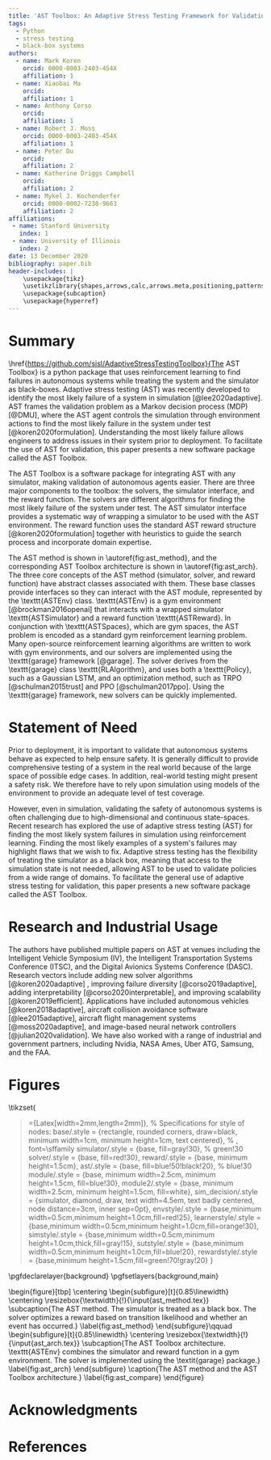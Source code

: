 ```yaml
---
title: 'AST Toolbox: An Adaptive Stress Testing Framework for Validation of Autonomous Systems'
tags:
  - Python
  - stress testing
  - black-box systems
authors:
  - name: Mark Koren
    orcid: 0000-0003-2403-454X
    affiliation: 1
  - name: Xiaobai Ma
    orcid:
    affiliation: 1
  - name: Anthony Corso
    orcid:
    affiliation: 1
  - name: Robert J. Moss
    orcid: 0000-0003-2403-454X
    affiliation: 1
  - name: Peter Du
    orcid:
    affiliation: 2
  - name: Katherine Driggs Campbell
    orcid:
    affiliation: 2
  - name: Mykel J. Kochenderfer
    orcid: 0000-0002-7238-9663
    affiliation: 2
affiliations:
 - name: Stanford University
   index: 1
 - name: University of Illinois
   index: 2
date: 13 December 2020
bibliography: paper.bib
header-includes: |
    \usepackage{tikz}
    \usetikzlibrary{shapes,arrows,calc,arrows.meta,positioning,patterns,shapes.arrows,shapes.geometric,shapes.misc,fit,automata,patterns.meta}
    \usepackage{subcaption}
    \usepackage{hyperref}
---
```


# Summary

\href{https://github.com/sisl/AdaptiveStressTestingToolbox}{The AST Toolbox} is a python package that uses reinforcement learning to find failures in autonomous systems while treating the system and the simulator as black-boxes.
Adaptive stress testing (AST) was recently developed to identify the most likely failure of a system in simulation [@lee2020adaptive].
AST frames the validation problem as a Markov decision process (MDP) [@DMU], where the AST agent controls the simulation through environment actions to find the most likely failure in the system under test [@koren2020formulation].
Understanding the most likely failure allows engineers to address issues in their system prior to deployment.
To facilitate the use of AST for validation, this paper presents a new software package called the AST Toolbox.

The AST Toolbox is a software package for integrating AST with any simulator, making validation of autonomous agents easier.
There are three major components to the toolbox: the solvers, the simulator interface, and the reward function.
The solvers are different algorithms for finding the most likely failure of the system under test.
The AST simulator interface provides a systematic way of wrapping a simulator to be used with the AST environment.
The reward function uses the standard AST reward structure [@koren2020formulation] together with heuristics to guide the search process and incorporate domain expertise.

The AST method is shown in \autoref{fig:ast_method}, and the corresponding AST Toolbox architecture is shown in \autoref{fig:ast_arch}.
The three core concepts of the AST method (simulator, solver, and reward function) have abstract classes associated with them.
These base classes provide interfaces so they can interact with the AST module, represented by the \texttt{ASTEnv} class.
\texttt{ASTEnv} is a gym environment [@brockman2016openai] that interacts with a wrapped simulator \texttt{ASTSimulator} and a reward function \texttt{ASTReward}.
In conjunction with \texttt{ASTSpaces}, which are gym spaces, the AST problem is encoded as a standard gym reinforcement learning problem.
Many open-source reinforcement learning algorithms are written to work with gym environments, and our solvers are implemented using the \texttt{garage} framework [@garage].
The solver derives from the \texttt{garage} class \texttt{RLAlgorithm}, and uses both a \texttt{Policy}, such as a Gaussian LSTM, and an optimization method, such as TRPO [@schulman2015trust] and PPO [@schulman2017ppo].
Using the \texttt{garage} framework, new solvers can be quickly implemented.

# Statement of Need

Prior to deployment, it is important to validate that autonomous systems behave as expected to help ensure safety.
It is generally difficult to provide comprehensive testing of a system in the real world because of the large space of possible edge cases.
In addition, real-world testing might present a safety risk.
We therefore have to rely upon simulation using models of the environment to provide an adequate level of test coverage.

However, even in simulation, validating the safety of autonomous systems is often challenging due to high-dimensional and continuous state-spaces.
Recent research has explored the use of adaptive stress testing (AST) for finding the most likely system failures in simulation using reinforcement learning.
Finding the most likely examples of a system's failures may highlight flaws that we wish to fix.
Adaptive stress testing has the flexibility of treating the simulator as a black box, meaning that access to the simulation state is not needed, allowing AST to be used to validate policies from a wide range of domains.
To facilitate the general use of adaptive stress testing for validation, this paper presents a new software package called the AST Toolbox.

# Research and Industrial Usage

The authors have published multiple papers on AST at venues including the Intelligent Vehicle Symposium (IV), the Intelligent Transportation Systems Conference (ITSC), and the Digital Avionics Systems Conference (DASC).
Research vectors include adding new solver algorithms  [@koren2020adaptive] , improving failure diversity [@corso2019adaptive], adding interpretability [@corso2020interpretable], and improving scalability [@koren2019efficient].
Applications have included autonomous vehicles [@koren2018adaptive], aircraft collision avoidance software [@lee2015adaptive], aircraft flight management systems [@moss2020adaptive], and image-based neural network controllers [@julian2020validation].
We have also worked with a range of industrial and government partners, including Nvidia, NASA Ames, Uber ATG, Samsung, and the FAA.

# Figures


\tikzset{
  >={Latex[width=2mm,length=2mm]},
  % Specifications for style of nodes:
            base/.style = {rectangle, rounded corners, draw=black,
                           minimum width=1cm, minimum height=1cm,
                           text centered}, % , font=\sffamily
            simulator/.style = {base, fill=gray!30}, % green!30
            solver/.style = {base, fill=red!30},
            reward/.style = {base, minimum height=1.5cm},
            ast/.style = {base, fill=blue!50!black!20}, % blue!30
            module/.style = {base, minimum width=2.5cm, minimum height=1.5cm, fill=blue!30},
            module2/.style = {base, minimum width=2.5cm, minimum height=1.5cm, fill=white},
            sim_decision/.style = {simulator, diamond, draw, text width=4.5em, text badly centered, node distance=3cm, inner sep=0pt},
            envstyle/.style = {base,minimum width=0.5cm,minimum height=1.0cm,fill=red!25},
            learnerstyle/.style = {base,minimum width=0.5cm,minimum height=1.0cm,fill=orange!30},
            simstyle/.style = {base,minimum width=0.5cm,minimum height=1.0cm,thick,fill=gray!15},
            sutstyle/.style = {base,minimum width=0.5cm,minimum height=1.0cm,fill=blue!20},
            rewardstyle/.style = {base,minimum height=1.5cm,fill=green!70!gray!20}
}

\pgfdeclarelayer{background}
\pgfsetlayers{background,main}

\begin{figure}[tbp]
	\centering
	\begin{subfigure}[t]{0.85\linewidth}
	    \centering
        \resizebox{\textwidth}{!}{\input{ast_method.tex}}
        \subcaption{The AST method. The simulator is treated as a black box. The solver optimizes a reward based on transition likelihood and whether an event has occurred.}
    	\label{fig:ast_method}
    \end{subfigure}\qquad
    \begin{subfigure}[t]{0.85\linewidth}
	    \centering
        \resizebox{\textwidth}{!}{\input{ast_arch.tex}}
        \subcaption{The AST Toolbox architecture. \texttt{ASTEnv} combines the simulator and reward function in a gym environment. The solver is implemented using the \textit{garage} package.}
    	\label{fig:ast_arch}
    \end{subfigure}
    \caption{The AST method and the AST Toolbox architecture.}
	\label{fig:ast_compare}
\end{figure}

# Acknowledgments


# References
